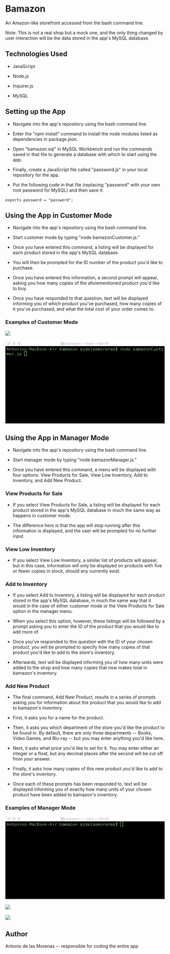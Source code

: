 # Bamazon

An Amazon-like storefront accessed from the bash command line.

Note: This is not a real shop but a mock one, and the only thing changed by user interaction will be the data stored in the app's MySQL database.

## Technologies Used

* JavaScript

* Node.js

* Inquirer.js

* MySQL

## Setting up the App

* Navigate into the app's repository using the bash command line.

* Enter the "npm install" command to install the node modules listed as dependencies in package.json.

* Open "bamazon.sql" in MySQL Workbench and run the commands saved in that file to generate a database with which to start using the app.

* Finally, create a JavaScript file called "password.js" in your local repository for the app.

* Put the following code in that file (replacing "password" with your own root password for MySQL) and then save it:

```
exports.password = "password";
```

## Using the App in Customer Mode

* Navigate into the app's repository using the bash command line.

* Start customer mode by typing "node bamazonCustomer.js."

* Once you have entered this command, a listing will be displayed for each product stored in the app's MySQL database.

* You will then be prompted for the ID number of the product you'd like to purchase.

* Once you have entered this information, a second prompt will appear, asking you how many copies of the aforementioned product you'd like to buy.

* Once you have responded to that question, text will be displayed informing you of which product you've purchased, how many copies of it you've purchased, and what the total cost of your order comes to.

### Examples of Customer Mode

![](/assets/images/bamazon-customer-1.gif)

![](/assets/images/bamazon-customer-2.gif)

## Using the App in Manager Mode

* Navigate into the app's repository using the bash command line.

* Start manager mode by typing "node bamazonManager.js."

* Once you have entered this command, a menu will be displayed with four options: View Products for Sale, View Low Inventory, Add to Inventory, and Add New Product.

### View Products for Sale

* If you select View Products for Sale, a listing will be displayed for each product stored in the app's MySQL database in much the same way as happens in customer mode.

* The difference here is that the app will stop running after this information is displayed, and the user will be prompted for no further input.

### View Low Inventory

* If you select View Low Inventory, a similar list of products will appear, but in this case, information will only be displayed on products with five or fewer copies in stock, should any currently exist.

### Add to Inventory

* If you select Add to Inventory, a listing will be displayed for each product stored in the app's MySQL database, in much the same way that it would in the case of either customer mode or the View Products for Sale option in the manager menu.

* When you select this option, however, these listings will be followed by a prompt asking you to enter the ID of the product that you would like to add more of.

* Once you've responded to this question with the ID of your chosen product, you will be prompted to specify how many copies of that product you'd like to add to the store's inventory.

* Afterwards, text will be displayed informing you of how many units were added to the shop and how many copies that now makes total in bamazon's inventory.

### Add New Product

* The final command, Add New Product, results in a series of prompts asking you for information about the product that you would like to add to bamazon's inventory.

* First, it asks you for a name for the product.

* Then, it asks you which department of the store you'd like the product to be found in. By default, there are only three departments -- Books, Video Games, and Blu-ray -- but you may enter anything you'd like here.

* Next, it asks what price you'd like to set for it. You may enter either an integer or a float, but any decimal places after the second will be cut off from your answer.

* Finally, it asks how many copies of this new product you'd like to add to the store's inventory.

* Once each of these prompts has been responded to, text will be displayed informing you of exactly how many units of your chosen product have been added to bamazon's inventory.

### Examples of Manager Mode

![](/assets/images/bamazon-manager-1.gif)

![](/assets/images/bamazon-manager-2.gif)

![](/assets/images/bamazon-manager-3.gif)

## Author

Antonio de las Morenas -- responsible for coding the entire app